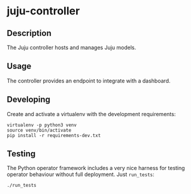 # juju-controller

## Description

The Juju controller hosts and manages Juju models.

## Usage

The controller provides an endpoint to integrate with a dashboard.

## Developing

Create and activate a virtualenv with the development requirements:

    virtualenv -p python3 venv
    source venv/bin/activate
    pip install -r requirements-dev.txt

## Testing

The Python operator framework includes a very nice harness for testing
operator behaviour without full deployment. Just `run_tests`:

    ./run_tests
